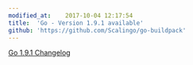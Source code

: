 ```yaml
---
modified_at:	2017-10-04 12:17:54
title:	'Go - Version 1.9.1 available'
github: 'https://github.com/Scalingo/go-buildpack'
---
```


[Go 1.9.1 Changelog](https://golang.org/doc/devel/release.html#go1.9.minor)
